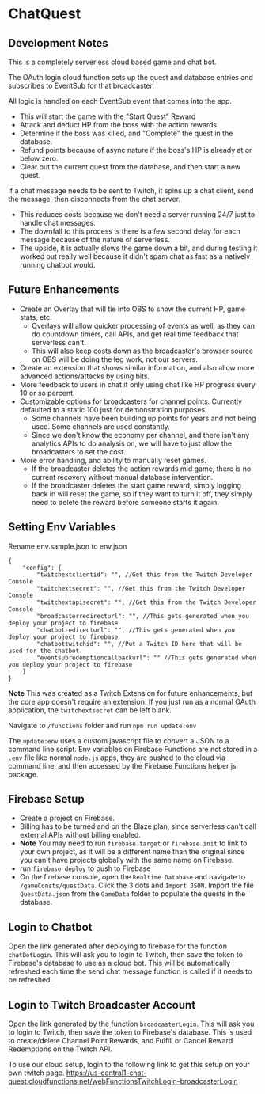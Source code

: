 # ChatQuest
 
## Development Notes
This is a completely serverless cloud based game and chat bot. 

The OAuth login cloud function sets up the quest and database entries and subscribes to EventSub for that broadcaster.

All logic is handled on each EventSub event that comes into the app.
- This will start the game with the "Start Quest" Reward
- Attack and deduct HP from the boss with the action rewards
- Determine if the boss was killed, and "Complete" the quest in the database.
- Refund points because of async nature if the boss's HP is already at or below zero.
- Clear out the current quest from the database, and then start a new quest.

If a chat message needs to be sent to Twitch, it spins up a chat client, send the message, then disconnects from the chat server.
- This reduces costs because we don't need a server running 24/7 just to handle chat messages.
- The downfall to this process is there is a few second delay for each message because of the nature of serverless.
 - The upside, it is actually slows the game down a bit, and during testing it worked out really well because it didn't spam chat as fast as a natively running chatbot would.

## Future Enhancements

- Create an Overlay that will tie into OBS to show the current HP, game stats, etc.
  - Overlays will allow quicker processing of events as well, as they can do countdown timers, call APIs, and get real time feedback that serverless can't.
  - This will also keep costs down as the broadcaster's browser source on OBS will be doing the leg work, not our servers.
- Create an extension that shows similar information, and also allow more advanced actions/attacks by using bits.
- More feedback to users in chat if only using chat like HP progress every 10 or so percent.
- Customizable options for broadcasters for channel points. Currently defaulted to a static 100 just for demonstration purposes.
  - Some channels have been building up points for years and not being used. Some channels are used constantly.
  - Since we don't know the economy per channel, and there isn't any analytics APIs to do analysis on, we will have to just allow the broadcasters to set the cost.
- More error handling, and ability to manually reset games.
  - If the broadcaster deletes the action rewards mid game, there is no current recovery without manual database intervention.
  - If the broadcaster deletes the start game reward, simply logging back in will reset the game, so if they want to turn it off, they simply need to delete the reward before someone starts it again.

## Setting Env Variables
Rename env.sample.json to env.json
```
{
    "config": {
        "twitchextclientid": "", //Get this from the Twitch Developer Console
        "twitchextsecret": "", //Get this from the Twitch Developer Console
        "twitchextapisecret": "", //Get this from the Twitch Developer Console
        "broadcasterredirecturl": "", //This gets generated when you deploy your project to firebase
        "chatbotredirecturl": "", //This gets generated when you deploy your project to firebase
        "chatbottwitchid": "", //Put a Twitch ID here that will be used for the chatbot.
        "eventsubredemptioncallbackurl": "" //This gets generated when you deploy your project to firebase
    }
}
```
**Note** This was created as a Twitch Extension for future enhancements, but the core app doesn't require an extension. If you just run as  a normal OAuth application, the `twitchextsecret` can be left blank.

Navigate to `/functions` folder and run `npm run update:env`

The `update:env` uses a custom javascript file to convert a JSON to a command line script. 
Env variables on Firebase Functions are not stored in a `.env` file like normal `node.js` apps, they are pushed to the cloud via command line, and then accessed by the Firebase Functions helper js package.

## Firebase Setup

- Create a project on Firebase.
- Billing has to be turned and on the Blaze plan, since serverless can't call external APIs without billing enabled.
- **Note** You may need to run `firebase target` or `firebase init` to link to your own project, as it will be a different name than the original since you can't have projects globally with the same name on Firebase.
- run `firebase deploy` to push to Firebase
- On the firebase console, open the `Realtime Database` and navigate to `/gameConsts/questData`. Click the 3 dots and `Import JSON`. Import the file `QuestData.json` from the `GameData` folder to populate the quests in the database. 

## Login to Chatbot
Open the link generated after deploying to firebase for the function `chatBotLogin`.
This will ask you to login to Twitch, then save the token to Firebase's database to use as a cloud bot.
This will be automatically refreshed each time the send chat message function is called if it needs to be refreshed.

## Login to Twitch Broadcaster Account
Open the link generated by the function `broadcasterLogin`.
This will ask you to login to Twitch, then save the token to Firebase's database. 
This is used to create/delete Channel Point Rewards, and Fulfill or Cancel Reward Redemptions on the Twitch API.

To use our cloud setup, login to the following link to get this setup on your own twitch page.
https://us-central1-chat-quest.cloudfunctions.net/webFunctionsTwitchLogin-broadcasterLogin

